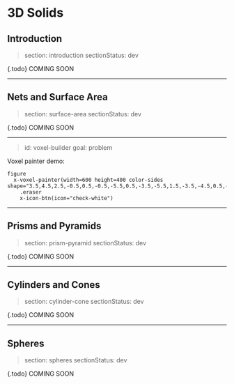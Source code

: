 # 3D Solids

## Introduction

> section: introduction
> sectionStatus: dev

{.todo} COMING SOON

---

## Nets and Surface Area

> section: surface-area
> sectionStatus: dev

{.todo} COMING SOON

---
> id: voxel-builder
> goal: problem

Voxel painter demo:

    figure
      x-voxel-painter(width=600 height=400 color-sides shape="3.5,4.5,2.5,-0.5,0.5,-0.5,-5.5,0.5,-3.5,-5.5,1.5,-3.5,-4.5,0.5,-3.5,-4.5,1.5,-3.5,-3.5,0.5,-3.5,-3.5,1.5,-3.5,-2.5,0.5,-3.5,-2.5,1.5,-3.5,-1.5,0.5,-3.5,-1.5,1.5,-3.5,-0.5,0.5,-3.5,-0.5,1.5,-3.5,0.5,0.5,-3.5,0.5,1.5,-3.5,1.5,0.5,-3.5,1.5,1.5,-3.5,2.5,0.5,-3.5,2.5,1.5,-3.5",playingFieldSize="20",showSaveButton)
        .eraser
        x-icon-btn(icon="check-white")

---

## Prisms and Pyramids

> section: prism-pyramid
> sectionStatus: dev

{.todo} COMING SOON

---

## Cylinders and Cones

> section: cylinder-cone
> sectionStatus: dev

{.todo} COMING SOON

---

## Spheres

> section: spheres
> sectionStatus: dev

{.todo} COMING SOON
